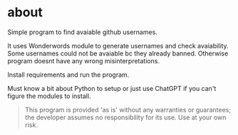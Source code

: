 # about
Simple program to find avaiable github usernames.

It uses Wonderwords module to generate usernames and check avaiability. Some usernames could not be avaiable bc they already banned. Otherwise program doesnt have any wrong misinterpretations.

Install requirements and run the program. 

Must know a bit about Python to setup or just use ChatGPT if you can't figure the modules to install.


> This program is provided 'as is' without any warranties or guarantees; the developer assumes no responsibility for its use. Use at your own risk.
